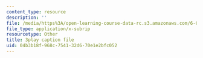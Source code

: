 ```yaml
---
content_type: resource
description: ''
file: /media/https%3A/open-learning-course-data-rc.s3.amazonaws.com/6-002-circuits-and-electronics-spring-2007/04b3b18f968c754132d670e1e2bfc052_JB2HgohNHYQ.srt
file_type: application/x-subrip
resourcetype: Other
title: 3play caption file
uid: 04b3b18f-968c-7541-32d6-70e1e2bfc052
---
```

